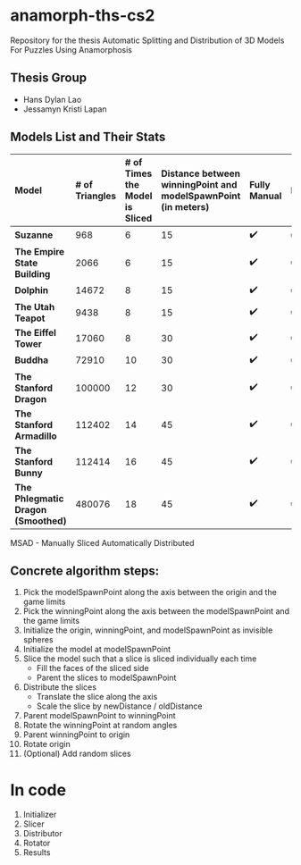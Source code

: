 # anamorph-ths-cs2
Repository for the thesis Automatic Splitting and Distribution of 3D Models For Puzzles Using Anamorphosis

## Thesis Group 
- Hans Dylan Lao
- Jessamyn Kristi Lapan

## Models List and Their Stats

| Model | # of Triangles | # of Times the Model is Sliced | Distance between winningPoint and modelSpawnPoint (in meters) | Fully Manual | MSAD | Fully Automatic | 
| :---- | :------------- | :----------------------------- | :------------------------------------------------ | :----------- | :-------- | :-------------- |
| **Suzanne** | 968 | 6 | 15 | ✔️ | ✔️ | ✔️                                 
| **The Empire State Building** | 2066 | 6 | 15 | ✔️ | ✔️ | ✔️     
| **Dolphin** | 14672 | 8 | 15 | ✔️ | ✔️ | ✔️     
| **The Utah Teapot** | 9438 | 8 | 15 | ✔️ | ✔️ | ✔️     
| **The Eiffel Tower** | 17060 | 8 | 30 | ✔️ | ✔️ | ✔️     
| **Buddha** | 72910 | 10 | 30 | ✔️ | ✔️ | ✔️     
| **The Stanford Dragon** | 100000 | 12 | 30 | ✔️ | ✔️ | ✔️     
| **The Stanford Armadillo** | 112402 | 14 | 45 | ✔️ | ✔️ | ✔️     
| **The Stanford Bunny** | 112414 | 16 | 45 | ✔️ | ✔️ | ✔️     
| **The Phlegmatic Dragon (Smoothed)** | 480076 | 18 | 45 | ✔️ | ✔️ | ✔️     

MSAD - Manually Sliced Automatically Distributed

## Concrete algorithm steps:
01. Pick the modelSpawnPoint along the axis between the origin and the game limits
02. Pick the winningPoint along the axis between the modelSpawnPoint and the game limits
03. Initialize the origin, winningPoint, and modelSpawnPoint as invisible spheres
04. Initialize the model at modelSpawnPoint
05. Slice the model such that a slice is sliced individually each time
    - Fill the faces of the sliced side
    - Parent the slices to modelSpawnPoint
06. Distribute the slices
    - Translate the slice along the axis
    - Scale the slice by newDistance / oldDistance
07. Parent modelSpawnPoint to winningPoint
08. Rotate the winningPoint at random angles
09. Parent winningPoint to origin
10. Rotate origin
11. (Optional) Add random slices

# In code
1. Initializer
2. Slicer
3. Distributor
4. Rotator
5. Results
